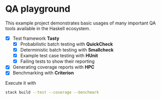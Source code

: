QA playground
=============

This example project demonstrates basic usages of many important QA tools
available in the Haskell ecosystem.

- [x] Test framework **Tasty**
    - [x] Probabilistic batch testing with **QuickCheck**
    - [x] Deterministic batch testing with **Smallcheck**
    - [x] Example test case testing with **HUnit**
    - [x] Failing tests to show their reporting
- [x] Generating coverage reports with **HPC**
- [x] Benchmarking with **Criterion**

Execute it with

```bash
stack build --test --coverage --benchmark
```
